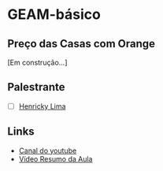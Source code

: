 # GEAM-básico
## Preço das Casas com Orange
[Em construção...]




## Palestrante
- [ ] [Henricky Lima](https://github.com/HenrickyL)

## Links
- [Canal do youtube](https://www.youtube.com/channel/UCnR_-6nHlN-RrKl76IHOxcw)
- [Vídeo Resumo da Aula](https://www.youtube.com/watch?v=1PDsfRf9Lqw)
